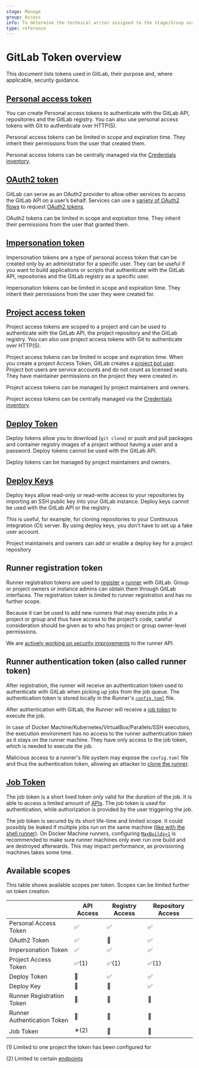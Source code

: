 ```yaml
---
stage: Manage
group: Access
info: To determine the technical writer assigned to the Stage/Group associated with this page, see https://about.gitlab.com/handbook/engineering/ux/technical-writing/#assignments
type: reference
---
```


# GitLab Token overview

This document lists tokens used in GitLab, their purpose and, where applicable, security guidance.

## [Personal access token](../user/profile/personal_access_tokens.md)

You can create Personal access tokens to authenticate with the GitLab API, repositories and the GitLab registry. You can also use personal access tokens with Git to authenticate over HTTP(S).

Personal access tokens can be limited in scope and expiration time. They inherit their permissions from the user that created them.

Personal access tokens can be centrally managed via the [Credentials inventory](../user/admin_area/credentials_inventory.md).

## [OAuth2 token](../api/oauth2.md)

GitLab can serve as an OAuth2 provider to allow other services to access the GitLab API on a user’s behalf. Services can use a [variety of OAuth2 flows](../api/oauth2.md#supported-oauth2-flows) to request [OAuth2 tokens](../api/oauth2.md#access-gitlab-api-with-access-token).

OAuth2 tokens can be limited in scope and expiration time. They inherit their permissions from the user that granted them.

## [Impersonation token](../api/README.md#impersonation-tokens)

Impersonation tokens are a type of personal access token that can be created only by an administrator for a specific user. They can be useful if you want to build applications or scripts that authenticate with the GitLab API, repositories and the GitLab registry as a specific user.

Impersonation tokens can be limited in scope and expiration time. They inherit their permissions from the user they were created for.

## [Project access token](../user/project/settings/project_access_tokens.md#project-access-tokens)

Project access tokens are scoped to a project and can be used to authenticate with the GitLab API, the project repository and the GitLab registry. You can also use project access tokens with Git to authenticate over HTTP(S).

Project access tokens can be limited in scope and expiration time. When you create a project Access Token, GitLab creates a [project bot user](../user/project/settings/project_access_tokens.md#project-bot-users). Project bot users are service accounts and do not count as licensed seats. They have maintainer permissions on the project they were created in.

Project access tokens can be managed by project maintainers and owners.

Project access tokens can be centrally managed via the [Credentials inventory](../user/admin_area/credentials_inventory.md).

## [Deploy Token](../user/project/deploy_tokens/index.md)

Deploy tokens allow you to download (`git clone`) or push and pull packages and container registry images of a project without having a user and a password. Deploy tokens cannot be used with the GitLab API.

Deploy tokens can be managed by project maintainers and owners.

## [Deploy Keys](../user/project/deploy_keys/index.md)

Deploy keys allow read-only or read-write access to your repositories by importing an SSH public key into your GitLab instance. Deploy keys cannot be used with the GitLab API or the registry.

This is useful, for example, for cloning repositories to your Continuous Integration (CI) server. By using deploy keys, you don’t have to set up a fake user account.

Project maintainers and owners can add or enable a deploy key for a project repository

## Runner registration token

Runner registration tokens are used to [register](https://docs.gitlab.com/runner/register/) a [runner](https://docs.gitlab.com/runner/) with GitLab. Group or project owners or instance admins can obtain them through GitLab interfaces. The registration token is limited to runner registration and has no further scope.

Because it can be used to add new runners that may execute jobs in a project or group and thus have access to the project’s code, careful consideration should be given as to who has project or group owner-level permissions.

We are [actively working on security improvements](https://gitlab.com/gitlab-org/gitlab-runner/-/issues/25351) to the runner API.

## Runner authentication token (also called runner token)

After registration, the runner will receive an authentication token used to authenticate with GitLab when picking up jobs from the job queue. The authentication token is stored locally in the Runner's [`config.toml`](https://docs.gitlab.com/runner/configuration/advanced-configuration.html) file.

After authentication with GitLab, the Runner will receive a [job token](../user/project/new_ci_build_permissions_model.md#job-token) to execute the job.

In case of Docker Machine/Kubernetes/VirtualBox/Parallels/SSH executors, the execution environment has no access to the runner authentication token as it stays on the runner machine. They have only access to the job token, which is needed to execute the job.

Malicious access to a runner's file system may expose the `config.toml` file and thus the authentication token, allowing an attacker to [clone the runner](https://docs.gitlab.com/runner/security/#cloning-a-runner).

## [Job Token](../user/project/new_ci_build_permissions_model.md#job-token)

The job token is a short lived token only valid for the duration of the job. It is able to access a limited amount of [APIs](../api/README.md#gitlab-ci-job-token). The job token is used for authentication, while authorization is provided by the user triggering the job.

The job token is secured by its short life-time and limited scope. It could possibly be leaked if multiple jobs run on the same machine ([like with the shell runner](https://docs.gitlab.com/runner/security/#usage-of-shell-executor)). On Docker Machine runners, configuring [`MaxBuilds=1`](https://docs.gitlab.com/runner/configuration/advanced-configuration.html#the-runnersmachine-section) is recommended to make sure runner machines only ever run one build and are destroyed afterwards. This may impact performance, as provisioning machines takes some time.

## Available scopes

This table shows available scopes per token. Scopes can be limited further on token creation.

|                             | API Access | Registry Access | Repository Access |
|-----------------------------|------------|-----------------|-------------------|
| Personal Access Token       | ✅          | ✅               | ✅                 |
| OAuth2 Token                | ✅          | 🚫               | ✅                 |
| Impersonation Token         | ✅          | ✅               | ✅                 |
| Project Access Token        | ✅(1)       | ✅(1)            | ✅(1)              |
| Deploy Token                | 🚫          | ✅               | ✅                 |
| Deploy Key                  | 🚫          | 🚫               | ✅                 |
| Runner Registration Token   | 🚫          | 🚫               | 🚫                 |
| Runner Authentication Token | 🚫          | 🚫               | 🚫                 |
| Job Token                   | ✴️(2)       | 🚫               | 🚫                 |

(1) Limited to one project the token has been configured for

(2) Limited to certain [endpoints](../api/README.md#gitlab-ci-job-token)
